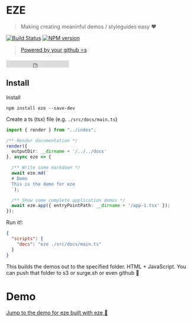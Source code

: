 # EZE

> Making creating meaninful demos / styleguides easy ❤️

[![Build Status][travis-image]][travis-url]
[![NPM version][npm-image]][npm-url]

> [Powered by your github ⭐s](https://github.com/basarat/eze/stargazers)

<iframe src="https://ghbtns.com/github-btn.html?user=basarat&repo=eze&type=star&count=true" frameborder="0" scrolling="0" width="170px" height="20px"></iframe>

## Install
Install

`npm install eze --save-dev`

Create a ts (tsx) file (e.g. `./src/docs/main.ts`)

```ts
import { render } from "../index";

/** Render documentation */
render({
  outputDir: __dirname + '/../../docs'
}, async eze => {

  /** Write some markdown */
  await eze.md(`
  # Demo
  This is the demo for eze
  `);

  /** Show some complete application demos */
  await eze.app({ entryPointPath: __dirname + '/app-1.tsx' });
});
```

Run it!: 

```json
{
  "scripts": {
    "docs": "eze ./src/docs/main.ts"  
  }
}
```
This builds the demos out to the specified folder. HTML + JavaScript. You can push that folder to s3 or surge.sh or even github  🌹

# Demo

[Jump to the demo for eze built with eze 📝](http://basarat.com/eze)


[travis-image]:https://travis-ci.org/basarat/eze.svg?branch=master
[travis-url]:https://travis-ci.org/basarat/eze
[npm-image]:https://img.shields.io/npm/v/eze.svg?style=flat
[npm-url]:https://npmjs.org/package/eze